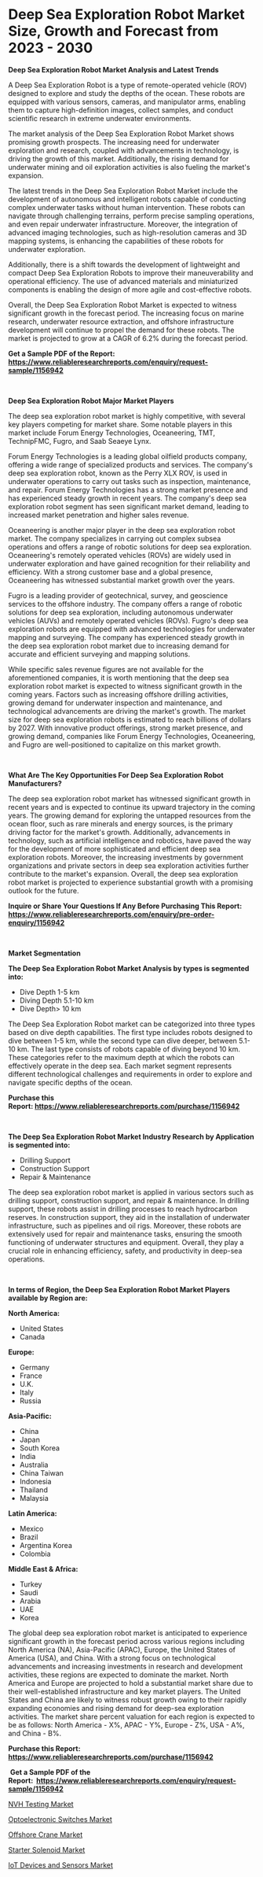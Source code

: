 <p><h1>Deep Sea Exploration Robot Market Size, Growth and Forecast from 2023 - 2030</h1></p><p><strong>Deep Sea Exploration Robot Market Analysis and Latest Trends</strong></p>
<p><p>A Deep Sea Exploration Robot is a type of remote-operated vehicle (ROV) designed to explore and study the depths of the ocean. These robots are equipped with various sensors, cameras, and manipulator arms, enabling them to capture high-definition images, collect samples, and conduct scientific research in extreme underwater environments.</p><p>The market analysis of the Deep Sea Exploration Robot Market shows promising growth prospects. The increasing need for underwater exploration and research, coupled with advancements in technology, is driving the growth of this market. Additionally, the rising demand for underwater mining and oil exploration activities is also fueling the market's expansion.</p><p>The latest trends in the Deep Sea Exploration Robot Market include the development of autonomous and intelligent robots capable of conducting complex underwater tasks without human intervention. These robots can navigate through challenging terrains, perform precise sampling operations, and even repair underwater infrastructure. Moreover, the integration of advanced imaging technologies, such as high-resolution cameras and 3D mapping systems, is enhancing the capabilities of these robots for underwater exploration.</p><p>Additionally, there is a shift towards the development of lightweight and compact Deep Sea Exploration Robots to improve their maneuverability and operational efficiency. The use of advanced materials and miniaturized components is enabling the design of more agile and cost-effective robots.</p><p>Overall, the Deep Sea Exploration Robot Market is expected to witness significant growth in the forecast period. The increasing focus on marine research, underwater resource extraction, and offshore infrastructure development will continue to propel the demand for these robots. The market is projected to grow at a CAGR of 6.2% during the forecast period.</p></p>
<p><strong>Get a Sample PDF of the Report:&nbsp; <a href="https://www.reliableresearchreports.com/enquiry/request-sample/1156942">https://www.reliableresearchreports.com/enquiry/request-sample/1156942</a></strong></p>
<p>&nbsp;</p>
<p><strong>Deep Sea Exploration Robot Major Market Players</strong></p>
<p><p>The deep sea exploration robot market is highly competitive, with several key players competing for market share. Some notable players in this market include Forum Energy Technologies, Oceaneering, TMT, TechnipFMC, Fugro, and Saab Seaeye Lynx.</p><p>Forum Energy Technologies is a leading global oilfield products company, offering a wide range of specialized products and services. The company's deep sea exploration robot, known as the Perry XLX ROV, is used in underwater operations to carry out tasks such as inspection, maintenance, and repair. Forum Energy Technologies has a strong market presence and has experienced steady growth in recent years. The company's deep sea exploration robot segment has seen significant market demand, leading to increased market penetration and higher sales revenue.</p><p>Oceaneering is another major player in the deep sea exploration robot market. The company specializes in carrying out complex subsea operations and offers a range of robotic solutions for deep sea exploration. Oceaneering's remotely operated vehicles (ROVs) are widely used in underwater exploration and have gained recognition for their reliability and efficiency. With a strong customer base and a global presence, Oceaneering has witnessed substantial market growth over the years.</p><p>Fugro is a leading provider of geotechnical, survey, and geoscience services to the offshore industry. The company offers a range of robotic solutions for deep sea exploration, including autonomous underwater vehicles (AUVs) and remotely operated vehicles (ROVs). Fugro's deep sea exploration robots are equipped with advanced technologies for underwater mapping and surveying. The company has experienced steady growth in the deep sea exploration robot market due to increasing demand for accurate and efficient surveying and mapping solutions.</p><p>While specific sales revenue figures are not available for the aforementioned companies, it is worth mentioning that the deep sea exploration robot market is expected to witness significant growth in the coming years. Factors such as increasing offshore drilling activities, growing demand for underwater inspection and maintenance, and technological advancements are driving the market's growth. The market size for deep sea exploration robots is estimated to reach billions of dollars by 2027. With innovative product offerings, strong market presence, and growing demand, companies like Forum Energy Technologies, Oceaneering, and Fugro are well-positioned to capitalize on this market growth.</p></p>
<p>&nbsp;</p>
<p><strong>What Are The Key Opportunities For Deep Sea Exploration Robot Manufacturers?</strong></p>
<p><p>The deep sea exploration robot market has witnessed significant growth in recent years and is expected to continue its upward trajectory in the coming years. The growing demand for exploring the untapped resources from the ocean floor, such as rare minerals and energy sources, is the primary driving factor for the market's growth. Additionally, advancements in technology, such as artificial intelligence and robotics, have paved the way for the development of more sophisticated and efficient deep sea exploration robots. Moreover, the increasing investments by government organizations and private sectors in deep sea exploration activities further contribute to the market's expansion. Overall, the deep sea exploration robot market is projected to experience substantial growth with a promising outlook for the future.</p></p>
<p><strong>Inquire or Share Your Questions If Any Before Purchasing This Report: <a href="https://www.reliableresearchreports.com/enquiry/pre-order-enquiry/1156942">https://www.reliableresearchreports.com/enquiry/pre-order-enquiry/1156942</a></strong></p>
<p>&nbsp;</p>
<p><strong>Market Segmentation</strong></p>
<p><strong>The Deep Sea Exploration Robot Market Analysis by types is segmented into:</strong></p>
<p><ul><li>Dive Depth 1-5 km</li><li>Diving Depth 5.1-10 km</li><li>Dive Depth> 10 km</li></ul></p>
<p><p>The Deep Sea Exploration Robot market can be categorized into three types based on dive depth capabilities. The first type includes robots designed to dive between 1-5 km, while the second type can dive deeper, between 5.1-10 km. The last type consists of robots capable of diving beyond 10 km. These categories refer to the maximum depth at which the robots can effectively operate in the deep sea. Each market segment represents different technological challenges and requirements in order to explore and navigate specific depths of the ocean.</p></p>
<p><strong>Purchase this Report:&nbsp;<a href="https://www.reliableresearchreports.com/purchase/1156942">https://www.reliableresearchreports.com/purchase/1156942</a></strong></p>
<p>&nbsp;</p>
<p><strong>The Deep Sea Exploration Robot Market Industry Research by Application is segmented into:</strong></p>
<p><ul><li>Drilling Support</li><li>Construction Support</li><li>Repair & Maintenance</li></ul></p>
<p><p>The deep sea exploration robot market is applied in various sectors such as drilling support, construction support, and repair & maintenance. In drilling support, these robots assist in drilling processes to reach hydrocarbon reserves. In construction support, they aid in the installation of underwater infrastructure, such as pipelines and oil rigs. Moreover, these robots are extensively used for repair and maintenance tasks, ensuring the smooth functioning of underwater structures and equipment. Overall, they play a crucial role in enhancing efficiency, safety, and productivity in deep-sea operations.</p></p>
<p>&nbsp;</p>
<p><strong>In terms of Region, the Deep Sea Exploration Robot Market Players available by Region are:</strong></p>
<p>
    <p> <strong> North America: </strong>
        <ul>
            <li>United States</li>
            <li>Canada</li>
        </ul>
        </p> 
    <p> <strong> Europe: </strong>
        <ul>
            <li>Germany</li>
            <li>France</li>
            <li>U.K.</li>
            <li>Italy</li>
            <li>Russia</li>
        </ul>
        </p> 
    <p> <strong> Asia-Pacific: </strong>
        <ul>
            <li>China</li>
            <li>Japan</li>
            <li>South Korea</li>
            <li>India</li>
            <li>Australia</li>
            <li>China Taiwan</li>
            <li>Indonesia</li>
            <li>Thailand</li>
            <li>Malaysia</li>
        </ul>
        </p> 
    <p> <strong> Latin America: </strong>
        <ul>
            <li>Mexico</li>
            <li>Brazil</li>
            <li>Argentina Korea</li>
            <li>Colombia</li>
        </ul>
        </p> 
    <p> <strong> Middle East & Africa: </strong>
        <ul>
            <li>Turkey</li>
            <li>Saudi</li>
            <li>Arabia</li>
            <li>UAE</li>
            <li>Korea</li>
        </ul>
    </p>
    </p>
<p><p>The global deep sea exploration robot market is anticipated to experience significant growth in the forecast period across various regions including North America (NA), Asia-Pacific (APAC), Europe, the United States of America (USA), and China. With a strong focus on technological advancements and increasing investments in research and development activities, these regions are expected to dominate the market. North America and Europe are projected to hold a substantial market share due to their well-established infrastructure and key market players. The United States and China are likely to witness robust growth owing to their rapidly expanding economies and rising demand for deep-sea exploration activities. The market share percent valuation for each region is expected to be as follows: North America - X%, APAC - Y%, Europe - Z%, USA - A%, and China - B%.</p></p>
<p><strong>Purchase this Report: <a href="https://www.reliableresearchreports.com/purchase/1156942">https://www.reliableresearchreports.com/purchase/1156942</a></strong></p>
<p>&nbsp;<strong>Get a Sample PDF of the Report:&nbsp;&nbsp;<a href="https://www.reliableresearchreports.com/enquiry/request-sample/1156942">https://www.reliableresearchreports.com/enquiry/request-sample/1156942</a></strong></p>
<p><strong></strong></p>
<p><p><a href="https://medium.com/@pinkierau1998/nvh-testing-market-size-growth-forecast-2023-2030-3030b95b7a58">NVH Testing Market</a></p><p><a href="https://www.linkedin.com/pulse/optoelectronic-switches-market-size-2023-2030-global-industrial-eulje/">Optoelectronic Switches Market</a></p><p><a href="https://medium.com/@jewelmohr/offshore-crane-market-size-growth-forecast-2023-2030-afb420b53a55">Offshore Crane Market</a></p><p><a href="https://www.linkedin.com/pulse/starter-solenoid-market-insights-players-forecast-till-szr4e/">Starter Solenoid Market</a></p><p><a href="https://www.linkedin.com/pulse/iot-devices-sensors-market-research-report-provides-thorough-bydwe/">IoT Devices and Sensors Market</a></p></p>